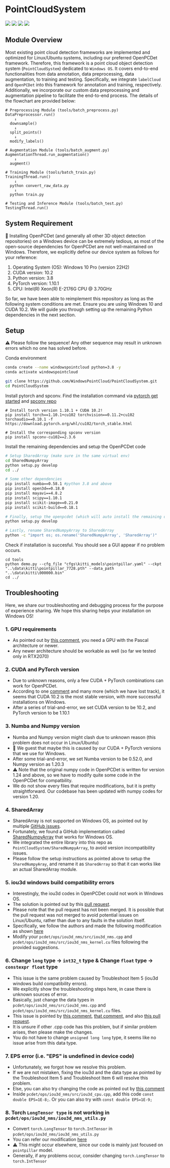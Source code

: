 # PointCloudSystem

<!-- https://medium.com/@samunyi90/how-to-make-custom-language-badges-for-your-profile-using-shields-io-ec69ea95dfc0 -->
[![](https://img.shields.io/badge/Windows-10-0078D6?style=flat-square&logo=Windows)](https://www.microsoft.com/en-us/windows/)
[![](https://img.shields.io/badge/Cuda-10.2-6B8E23?style=flat-square&logo=Nvidia)](https://developer.nvidia.com/cuda-10.2-download-archive?target_os=Windows&target_arch=x86_64&target_version=10&target_type=exelocal)
[![](https://img.shields.io/badge/Python-3.8-3776AB?style=flat-square&logo=Python)](https://www.python.org/)
[![](https://img.shields.io/badge/PyTorch-000000?style=flat-square&logo=PyTorch)](https://pytorch.org/)

## Module Overview

Most existing point cloud detection frameworks are implemented and optimized for Linux/Ubuntu systems, including our preferred OpenPCDet framework. Therefore, this framework is a point cloud object detection system (`PointCloudSystem`) dedicated to `Windows OS`. It covers end-to-end functionalities from data annotation, data preprocessing, data augmentation, to training and testing. Specifically, we integrate `labelCloud` and `OpenPCDet` into this framework for annotation and training, respectively. Additionally, we incorporate our custom data preprocessing and augmentation pipeline to facilitate the end-to-end process. The details of the flowchart are provided below:

```
# Preprocessing Module (tools/batch_preprocess.py)
DataPreprocessor.run() 
    ↓
  downsample() 
    ↓
  split_points() 
    ↓
  modify_labels()

# Augmentation Module (tools/batch_augment.py)
AugmentationThread.run_augmentation() 
    ↓
  augment()

# Training Module (tools/batch_train.py)
TrainingThread.run()
    ↓
  python convert_raw_data.py 
    ↓
  python train.py

# Testing and Inference Module (tools/batch_test.py)
TestingThread.run()

```

## System Requirement
🤔 Installing OpenPCDet (and generally all other 3D object detection repositories) on a Windows device can be extremely tedious, as most of the open-source dependencies for OpenPCDet are not well-maintained on Windows. Therefore, we explicitly define our device system as follows for your reference:
1. Operating System (OS): Windows 10 Pro (version 22H2)
2. CUDA version: 10.2
3. Python version: 3.8
4. PyTorch version: 1.10.1
5. CPU: Intel(R) Xeon(R) E-2176G CPU @ 3.70GHz 

So far, we have been able to reimplement this repository as long as the following system conditions are met. Ensure you are using Windows 10 and CUDA 10.2. We will guide you through setting up the remaining Python dependencies in the next section.

## Setup
⚠️ Please follow the sequence! Any other sequence may result in unknown errors which no one has solved before.

Conda environment
```bash
conda create --name windowspointcloud python=3.8 -y
conda activate windowspointcloud

git clone https://github.com/WindowsPointCloud/PointCloudSystem.git
cd PointCloudSystem
```

Install pytorch and spconv. Find the installation command via [pytorch get started](https://pytorch.org/get-started/previous-versions/) and [spconv repo](https://github.com/traveller59/spconv)
```
# Install torch version 1.10.1 + CUDA 10.2!
pip install torch==1.10.1+cu102 torchvision==0.11.2+cu102 torchaudio==0.10.1 -f https://download.pytorch.org/whl/cu102/torch_stable.html

# Install the corresponding spconv version
pip install spconv-cu102==2.3.6
```

Install the remaining dependencies and setup the OpenPCDet code
```bash
# Setup SharedArray (make sure in the same virtual env)
cd SharedNumpyArray
python setup.py develop
cd ../

# Some other dependencies
pip install numba==0.58.1 #python 3.8 and above
pip install open3d==0.18.0
pip install mayavi==4.8.2
pip install scipy==1.10.1
pip install scikit-image==0.21.0
pip install scikit-build==0.18.1

# Finally, setup the openpcdet (which will auto install the remaining dependencies)
python setup.py develop

# Lastly, rename SharedNumpyArray to SharedArray
python -c "import os; os.rename('SharedNumpyArray', 'SharedArray')"
```

Check if installation is succesful. You should see a GUI appear if no problem occurs.
```
cd tools
python demo.py --cfg_file "cfgs\kitti_models\pointpillar.yaml" --ckpt "..\data\kitti\pointpillar_7728.pth" --data_path "..\data\kitti\000000.bin"
cd ../
```

## Troubleshooting

Here, we share our troubleshooting and debugging process for the purpose of experience sharing. We hope this sharing helps your installation on Windows OS!

### 1. GPU requirements
- As pointed out by [this comment](https://github.com/open-mmlab/OpenPCDet/issues/681#issuecomment-979906767), you need a GPU with the Pascal architecture or newer.
- Any newer architecture should be workable as well (so far we tested only in RTX2070)

### 2. CUDA and PyTorch version
- Due to unknown reasons, only a few CUDA + PyTorch combinations can work for OpenPCDet.
- According to one [comment](https://github.com/open-mmlab/OpenPCDet/issues/421#issue-777529509) and many more (which we have lost track), it seems that CUDA 10.2 is the most stable version, with more successful installations on Windows.
- After a series of trial-and-error, we set CUDA version to be 10.2, and PyTorch version to be 1.10.1

### 3. Numba and Numpy version
- Numba and Numpy version might clash due to unknown reason (this problem does not occur in Linux/Ubuntu)
- 🤔 We guest that maybe this is caused by our CUDA + PyTorch versions that we use for Windows.
- After some trial-and-error, we set Numba version to be 0.52.0, and Numpy version as 1.20.3
- ⚠️ Note that the original numpy code in OpenPCDet is written for version 1.24 and above, so we have to modify quite some code in the OpenPCDet for compatbility.
- We do not show every files that require modifications, but it is pretty straightforward. Our codebase has been updated with numpy codes for version 1.20.

### 4. SharedArray
- SharedArray is not supported on Windows OS, as pointed out by multiple [GitHub issues](https://github.com/open-mmlab/OpenPCDet/issues/1043#issue-1315948545).
- Fortunately, we found a GitHub implementation called [SharedNumpyArray](https://github.com/imaginary-friend94/SharedNumpyArray) that works for Windows OS.
- We integrated the entire library into this repo as `PointCloudSystem/SharedNumpyArray`, to avoid version incompatibility issues.
- Please follow the setup instructions as pointed above to setup the `SharedNumpyAray`, and rename it as `SharedArray` so that it can works like an actual SharedArray module.

### 5. iou3d windows build compatibility errors
- Interestingly, the iou3d codes in OpenPCDet could not work in Windows OS.
- The solution is pointed out by this [pull request](https://github.com/open-mmlab/OpenPCDet/pull/1040#issue-1315829406).
- Please note that the pull request has not been merged. It is possible that the pull request was not merged to avoid potential issues on Linux/Ubuntu, rather than due to any faults in the solution itself.
- Specifically, we follow the authors and made the following modification as shown [here](https://github.com/yihuajack/OpenPCDet/commit/fe62793d9362b5c794724c3eaf83ddd7db7b23ce)
- Modify your `pcdet/ops/iou3d_nms/src/iou3d_nms.cpp` and `pcdet/ops/iou3d_nms/src/iou3d_nms_kernel.cu` files following the provided suggestions.

### 6. Change `long` type -> `int32_t` type & Change `float` type -> `constexpr float` type
- This issue is the same problem caused by Troubleshoot Item 5 (iou3d windows build compatibility errors).
- We explicitly show the troubleshooting steps here, in case there is unknown sources of error.
- Basically, just change the data types in `pcdet/ops/iou3d_nms/src/iou3d_nms.cpp` and `pcdet/ops/iou3d_nms/src/iou3d_nms_kernel.cu` files.
- This issue is pointed by [this comment](https://github.com/open-mmlab/OpenPCDet/pull/1040#issue-1315829406), [that comment](https://github.com/open-mmlab/OpenPCDet/issues/681#issuecomment-981505598), and also [this pull request](https://github.com/yihuajack/OpenPCDet/commit/fe62793d9362b5c794724c3eaf83ddd7db7b23ce).
- It is unsure if other .cpp code has this problem, but if similar problem arises, then please make the changes.
- You do not have to change `unsigned long long` type, it seems like no issue arise from this data type.

### 7. EPS error (i.e. "EPS" is undefined in device code)
- Unfortunately, we forgot how we resolve this problem.
- If we are not mistaken, fixing the iou3d and the data type as pointed by the Troubleshoot Item 5 and Troubleshoot Item 6 will resolve this problem.
- Else, you can also try changing the code as pointed out by [this comment](https://github.com/open-mmlab/OpenPCDet/issues/681#issuecomment-1126938200)
- Inside `pcdet/ops/iou3d_nms/src/iou3d_cpu.cpp`, add this code `const double EPS=1E-8;`. Or you can also try with `const double EPS=1E-9;`

### 8. Torch `LongTensor type` is not working in `pcdet/ops/iou3d_nms/iou3d_nms_utils.py`
- Convert `torch.LongTensor` to `torch.IntTensor` in `pcdet/ops/iou3d_nms/iou3d_nms_utils.py`
- You can refer our modification [here](https://github.com/WindowsPointCloud/PointCloudSystem/commit/13358e8cf03f8598f45bc97fc9eecad60fa7e860#diff-5c8e037c9b0712fded73f29e7ef69db6c87088f0917b8a9b0887ae4f003be631R98)
- ⚠️ This might occur elsewhere, since our code is mainly just focused on `pointpillar` model.
- Generally, if any problems occur, consider changing `torch.LongTensor` to `torch.IntTensor`

<!--
## Miscellaneous
1. SharedArray is not supported on Windows OS, as pointed out by multiple [GitHub issues](https://github.com/open-mmlab/OpenPCDet/issues/1043#issue-1315948545). Fortunately, we found a GitHub implementation called [SharedNumpyArray](https://github.com/imaginary-friend94/SharedNumpyArray) that works for Windows OS. We integrated the entire library into this repo as `PointCloudSystem/SharedNumpyArray`, to avoid version incompatibility issues. Please follow the setup instructions as pointed above to setup the `SharedNumpyAray`, and rename it as `SharedArray` so that it can works like an actual SharedArray module.
2. If you want to update SpConv (whether it is an upgrade or downgrade), make sure you UNINSTALL the current version first!
3. 1.10.1 + CUDA 10.2

int/long type for iou3d
https://github.com/open-mmlab/OpenPCDet/pull/1040#issue-1315829406
https://github.com/open-mmlab/OpenPCDet/issues/681#issuecomment-981505598
https://github.com/open-mmlab/OpenPCDet/issues/681#issuecomment-981607892
https://github.com/yihuajack/OpenPCDet/commit/fe62793d9362b5c794724c3eaf83ddd7db7b23ce

EPS
https://github.com/open-mmlab/OpenPCDet/issues/681#issuecomment-979801312
https://github.com/open-mmlab/OpenPCDet/issues/681#issuecomment-1126938200

so we used
https://github.com/yihuajack/OpenPCDet as base


maybe can use 10.2
https://github.com/open-mmlab/OpenPCDet/issues/421#issue-777529509

SharedArray is not support in window OS
https://github.com/open-mmlab/OpenPCDet/issues/1043#issue-1315948545
So we use
https://github.com/imaginary-friend94/SharedNumpyArray
-->
